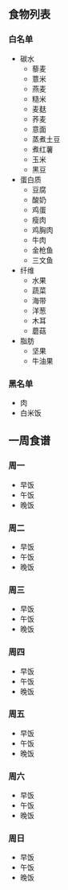 ## 食物列表
### 白名单
- 碳水
  - 藜麦
  - 薏米
  - 燕麦
  - 糙米
  - 麦麸
  - 荞麦
  - 意面
  - 蒸煮土豆
  - 煮红薯
  - 玉米
  - 黑豆
- 蛋白质
  - 豆腐
  - 酸奶
  - 鸡蛋
  - 瘦肉
  - 鸡胸肉
  - 牛肉
  - 金枪鱼
  - 三文鱼
- 纤维
  - 水果
  - 蔬菜
  - 海带
  - 洋葱
  - 木耳
  - 蘑菇
- 脂肪
  - 坚果
  - 牛油果
### 黑名单
- 肉
- 白米饭
## 一周食谱
### 周一
- 早饭
- 午饭
- 晚饭
### 周二
- 早饭
- 午饭
- 晚饭
### 周三
- 早饭
- 午饭
- 晚饭
### 周四
- 早饭
- 午饭
- 晚饭
### 周五
- 早饭
- 午饭
- 晚饭
### 周六
- 早饭
- 午饭
- 晚饭
### 周日
- 早饭
- 午饭
- 晚饭
